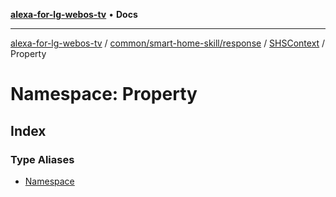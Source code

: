 [**alexa-for-lg-webos-tv**](../../../../../../../README.md) • **Docs**

***

[alexa-for-lg-webos-tv](../../../../../../../modules.md) / [common/smart-home-skill/response](../../../../README.md) / [SHSContext](../../README.md) / Property

# Namespace: Property

## Index

### Type Aliases

- [Namespace](type-aliases/Namespace.md)
